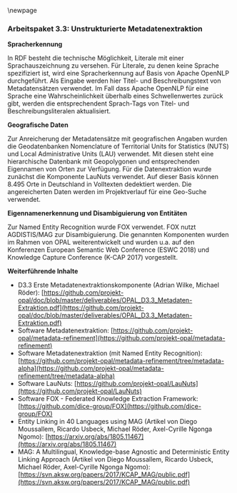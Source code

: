 \newpage

### Arbeitspaket 3.3: Unstrukturierte Metadatenextraktion

**Spracherkennung**

In RDF besteht die technische Möglichkeit, Literale mit einer Sprachauszeichnung zu versehen. Für Literale, zu denen keine Sprache spezifiziert ist, wird eine Spracherkennung auf Basis von Apache OpenNLP durchgeführt. Als Eingabe werden hier Titel- und Beschreibungstext von Metadatensätzen verwendet. Im Fall dass Apache OpenNLP für eine Sprache eine Wahrscheinlichkeit überhalb eines Schwellenwertes zurück gibt, werden die entsprechendent Sprach-Tags von Titel- und Beschreibungsliteralen aktualisiert.


**Geografische Daten**

Zur Anreicherung der Metadatensätze mit geografischen Angaben wurden die Geodatenbanken Nomenclature of Territorial Units for Statistics (NUTS) und Local Administrative Units (LAU) verwendet. Mit diesen steht eine hierarchische Datenbank mit Geopolygonen und entsprechenden Eigennamen von Orten zur Verfügung. Für die Datenextraktion wurde zunächst die Komponente LauNuts verwendet. Auf dieser Basis können 8.495 Orte in Deutschland in Volltexten dedektiert werden. Die angereicherten Daten werden im Projektverlauf für eine Geo-Suche verwendet.


**Eigennamenerkennung und Disambiguierung von Entitäten**

Zur Named Entity Recognition wurde FOX verwendet. FOX nutzt AGDISTIS/MAG zur Disambiguierung. Die genannten Komponenten wurden im Rahmen von OPAL weiterentwickelt und wurden u.a. auf den Konferenzen European Semantic Web Conference (ESWC 2018) und Knowledge Capture Conference (K-CAP 2017) vorgestellt.




**Weiterführende Inhalte**

* D3.3 Erste Metadatenextraktionskomponente (Adrian Wilke, Michael Röder): [https://github.com/projekt-opal/doc/blob/master/deliverables/OPAL_D3.3_Metadaten-Extraktion.pdf](https://github.com/projekt-opal/doc/blob/master/deliverables/OPAL_D3.3_Metadaten-Extraktion.pdf)
* Software Metadatenextraktion: [https://github.com/projekt-opal/metadata-refinement](https://github.com/projekt-opal/metadata-refinement)
* Software Metadatenextraktion (mit Named Entity Recognition): [https://github.com/projekt-opal/metadata-refinement/tree/metadata-alpha](https://github.com/projekt-opal/metadata-refinement/tree/metadata-alpha)
* Software LauNuts: [https://github.com/projekt-opal/LauNuts](https://github.com/projekt-opal/LauNuts)
* Software FOX - Federated Knowledge Extraction Framework: [https://github.com/dice-group/FOX](https://github.com/dice-group/FOX)
* Entity Linking in 40 Languages using MAG (Artikel von Diego Moussallem, Ricardo Usbeck, Michael Röder, Axel-Cyrille Ngonga Ngomo): [https://arxiv.org/abs/1805.11467](https://arxiv.org/abs/1805.11467)
* MAG: A Multilingual, Knowledge-base Agnostic and Deterministic Entity Linking Approach (Artikel von Diego Moussallem, Ricardo Usbeck, Michael Röder, Axel-Cyrille Ngonga Ngomo): [https://svn.aksw.org/papers/2017/KCAP_MAG/public.pdf](https://svn.aksw.org/papers/2017/KCAP_MAG/public.pdf)
